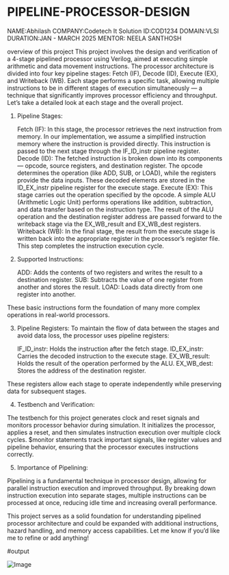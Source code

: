 # PIPELINE-PROCESSOR-DESIGN


NAME:Abhilash
COMPANY:Codetech It Solution
ID:COD1234
DOMAIN:VLSI
DURATION:JAN - MARCH 2025
MENTOR: NEELA SANTHOSH

overview of this project
This project involves the design and verification of a 4-stage pipelined processor using Verilog, aimed at executing simple arithmetic and data movement instructions. The processor architecture is divided into four key pipeline stages: Fetch (IF), Decode (ID), Execute (EX), and Writeback (WB). Each stage performs a specific task, allowing multiple instructions to be in different stages of execution simultaneously — a technique that significantly improves processor efficiency and throughput. Let’s take a detailed look at each stage and the overall project.

1. Pipeline Stages:

    Fetch (IF): In this stage, the processor retrieves the next instruction from memory. In our implementation, we assume a simplified instruction memory where the instruction is provided directly. This instruction is passed to the next stage through the IF_ID_instr pipeline register.
    Decode (ID): The fetched instruction is broken down into its components — opcode, source registers, and destination register. The opcode determines the operation (like ADD, SUB, or LOAD), while the registers provide the data inputs. These decoded elements are stored in the ID_EX_instr pipeline register for the execute stage.
    Execute (EX): This stage carries out the operation specified by the opcode. A simple ALU (Arithmetic Logic Unit) performs operations like addition, subtraction, and data transfer based on the instruction type. The result of the ALU operation and the destination register address are passed forward to the writeback stage via the EX_WB_result and EX_WB_dest registers.
    Writeback (WB): In the final stage, the result from the execute stage is written back into the appropriate register in the processor’s register file. This step completes the instruction execution cycle.

2. Supported Instructions:

    ADD: Adds the contents of two registers and writes the result to a destination register.
    SUB: Subtracts the value of one register from another and stores the result.
    LOAD: Loads data directly from one register into another.

These basic instructions form the foundation of many more complex operations in real-world processors.

3. Pipeline Registers:
To maintain the flow of data between the stages and avoid data loss, the processor uses pipeline registers:

    IF_ID_instr: Holds the instruction after the fetch stage.
    ID_EX_instr: Carries the decoded instruction to the execute stage.
    EX_WB_result: Holds the result of the operation performed by the ALU.
    EX_WB_dest: Stores the address of the destination register.

These registers allow each stage to operate independently while preserving data for subsequent stages.

4. Testbench and Verification:

The testbench for this project generates clock and reset signals and monitors processor behavior during simulation. It initializes the processor, applies a reset, and then simulates instruction execution over multiple clock cycles. $monitor statements track important signals, like register values and pipeline behavior, ensuring that the processor executes instructions correctly.

5. Importance of Pipelining:

Pipelining is a fundamental technique in processor design, allowing for parallel instruction execution and improved throughput. By breaking down instruction execution into separate stages, multiple instructions can be processed at once, reducing idle time and increasing overall performance.

This project serves as a solid foundation for understanding pipelined processor architecture and could be expanded with additional instructions, hazard handling, and memory access capabilities. Let me know if you’d like me to refine or add anything!



#output

![Image](https://github.com/user-attachments/assets/2499cb6e-c5b7-4171-a278-37ed6401a2b3)
